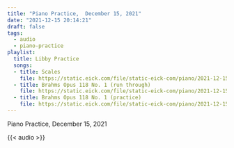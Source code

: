 ```yaml
---
title: "Piano Practice,  December 15, 2021"
date: "2021-12-15 20:14:21"
draft: false
tags:
  - audio
  - piano-practice
playlist:
  title: Libby Practice
  songs:
  - title: Scales
    file: https://static.eick.com/file/static-eick-com/piano/2021-12-15-001.mp3
  - title: Brahms Opus 118 No. 1 (run through)
    file: https://static.eick.com/file/static-eick-com/piano/2021-12-15-002.mp3
  - title: Brahms Opus 118 No. 1 (practice)
    file: https://static.eick.com/file/static-eick-com/piano/2021-12-15-003.mp3
---
```

Piano Practice, December 15, 2021

<!--more-->

{{< audio >}}

